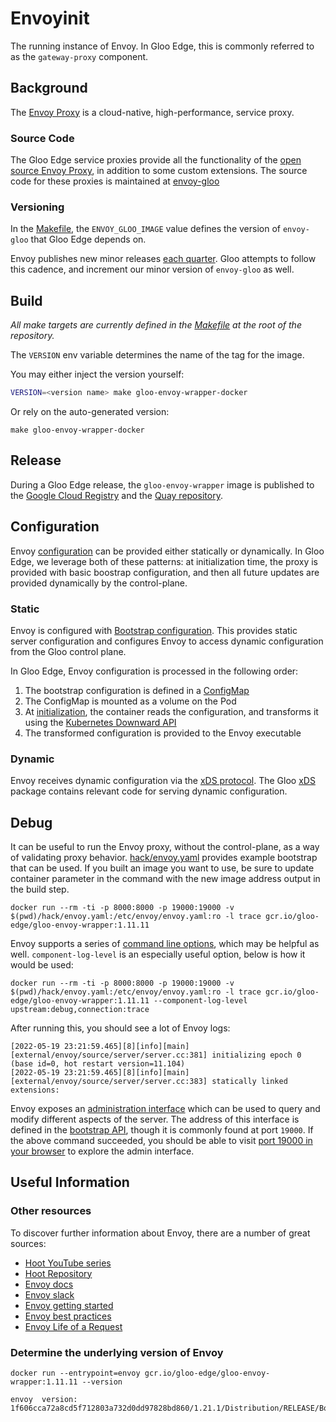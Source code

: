 # Envoyinit

The running instance of Envoy. In Gloo Edge, this is commonly referred to as the `gateway-proxy` component.

## Background

The [Envoy Proxy](https://www.envoyproxy.io/) is a cloud-native, high-performance, service proxy. 

### Source Code

The Gloo Edge service proxies provide all the functionality of the [open source Envoy Proxy](https://github.com/solo-io/envoy-gloo), in addition to some custom extensions. The source code for these proxies is maintained at [envoy-gloo](https://github.com/solo-io/envoy-gloo)

### Versioning

In the [Makefile](https://github.com/solo-io/gloo/blob/master/Makefile), the `ENVOY_GLOO_IMAGE` value defines the version of `envoy-gloo` that Gloo Edge depends on.

Envoy publishes new minor releases [each quarter](https://www.envoyproxy.io/docs/envoy/latest/version_history/version_history#). Gloo attempts to follow this cadence, and increment our minor version of `envoy-gloo` as well.

## Build

*All make targets are currently defined in the [Makefile](https://github.com/solo-io/gloo/blob/master/Makefile) at the root of the repository.*

The `VERSION` env variable determines the name of the tag for the image.

You may either inject the version yourself:
```bash
VERSION=<version name> make gloo-envoy-wrapper-docker
```

Or rely on the auto-generated version:
```shell
make gloo-envoy-wrapper-docker
```

## Release

During a Gloo Edge release, the `gloo-envoy-wrapper` image is published to the [Google Cloud Registry](https://console.cloud.google.com/gcr/images/gloo-edge/GLOBAL) and the [Quay repository](https://quay.io/repository/solo-io/gloo-envoy-wrapper).

## Configuration

Envoy [configuration](https://www.envoyproxy.io/docs/envoy/latest/configuration/configuration) can be provided either statically or dynamically. In Gloo Edge, we leverage both of these patterns: at initialization time, the proxy is provided with basic boostrap configuration, and then all future updates are provided dynamically by the control-plane.

### Static

Envoy is configured with [Bootstrap configuration](https://www.envoyproxy.io/docs/envoy/latest/configuration/overview/bootstrap). This provides static server configuration and configures Envoy to access dynamic configuration from the Gloo control plane.

In Gloo Edge, Envoy configuration is processed in the following order:

1. The bootstrap configuration is defined in a [ConfigMap](https://github.com/solo-io/gloo/blob/master/install/helm/gloo/templates/9-gateway-proxy-configmap.yaml)
2. The ConfigMap is mounted as a volume on the Pod
3. At [initialization](./cmd/main.go), the container reads the configuration, and transforms it using the [Kubernetes Downward API](https://kubernetes.io/docs/tasks/inject-data-application/downward-api-volume-expose-pod-information/#the-downward-api)
4. The transformed configuration is provided to the Envoy executable

### Dynamic

Envoy receives dynamic configuration via the [xDS protocol](https://www.envoyproxy.io/docs/envoy/latest/api-docs/xds_protocol#xds-protocol). The Gloo [xDS](https://github.com/solo-io/gloo/tree/master/projects/gloo/pkg/xds) package contains relevant code for serving dynamic configuration.

## Debug

It can be useful to run the Envoy proxy, without the control-plane, as a way of validating proxy behavior. [hack/envoy.yaml](./hack/envoy.yaml) provides example bootstrap that can be used. If you built an image you want to use, be sure to update container parameter in the command with the new image address output in the build step.

```shell
docker run --rm -ti -p 8000:8000 -p 19000:19000 -v $(pwd)/hack/envoy.yaml:/etc/envoy/envoy.yaml:ro -l trace gcr.io/gloo-edge/gloo-envoy-wrapper:1.11.11
```

Envoy supports a series of [command line options](https://www.envoyproxy.io/docs/envoy/latest/operations/cli), which may be helpful as well. `component-log-level` is an especially useful option, below is how it would be used:

```shell
docker run --rm -ti -p 8000:8000 -p 19000:19000 -v $(pwd)/hack/envoy.yaml:/etc/envoy/envoy.yaml:ro -l trace gcr.io/gloo-edge/gloo-envoy-wrapper:1.11.11 --component-log-level upstream:debug,connection:trace
```

After running this, you should see a lot of Envoy logs:
```text
[2022-05-19 23:21:59.465][8][info][main] [external/envoy/source/server/server.cc:381] initializing epoch 0 (base id=0, hot restart version=11.104)
[2022-05-19 23:21:59.465][8][info][main] [external/envoy/source/server/server.cc:383] statically linked extensions:
```

Envoy exposes an [administration interface](https://www.envoyproxy.io/docs/envoy/latest/operations/admin) which can be used to query and modify different aspects of the server. The address of this interface is defined in the [bootstrap API](https://www.envoyproxy.io/docs/envoy/latest/api-v3/config/bootstrap/v3/bootstrap.proto#envoy-v3-api-msg-config-bootstrap-v3-admin), though it is commonly found at port `19000`. 
If the above command succeeded, you should be able to visit [port 19000 in your browser](http://localhost:19000/) to explore the admin interface.

## Useful Information

### Other resources

To discover further information about Envoy, there are a number of great sources:
 - [Hoot YouTube series](https://www.youtube.com/watch?v=KsO4pw4tEGA)
 - [Hoot Repository](https://github.com/solo-io/hoot)
 - [Envoy docs](https://www.envoyproxy.io/docs.html)
 - [Envoy slack](https://envoyproxy.io/slack)
 - [Envoy getting started](https://www.envoyproxy.io/docs/envoy/latest/start/quick-start/index.html)
 - [Envoy best practices](https://www.envoyproxy.io/docs/envoy/latest/configuration/best_practices/edge)
 - [Envoy Life of a Request](https://www.envoyproxy.io/docs/envoy/latest/intro/life_of_a_request)

### Determine the underlying version of Envoy
```shell
docker run --entrypoint=envoy gcr.io/gloo-edge/gloo-envoy-wrapper:1.11.11 --version
```

```text
envoy  version: 1f606cca72a8cd5f712803a732d0dd97828bd860/1.21.1/Distribution/RELEASE/BoringSSL
```